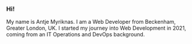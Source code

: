 ### Hi!

My name is Antje Myriknas. I am a Web Developer from Beckenham, Greater London, UK. I started my journey into Web Development in 2021, coming from an IT Operations and DevOps background. 


<!--
**PurpleShadow1975/PurpleShadow1975** is a ✨ _special_ ✨ repository because its `README.md` (this file) appears on your GitHub profile.

Here are some ideas to get you started:

- 🔭 I’m currently working on ...
- 🌱 I’m currently learning ...
- 👯 I’m looking to collaborate on ...
- 🤔 I’m looking for help with ...
- 💬 Ask me about ...
- 📫 How to reach me: ...
- 😄 Pronouns: ...
- ⚡ Fun fact: ...
-->
